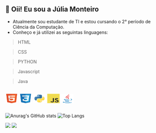 👋 Oii! Eu sou a Júlia Monteiro 
- 
- Atualmente sou estudante de TI e estou cursando o 2° período de Ciência da Computação.
- Conheço e já utilizei as seguintas linguagens:
> HTML

> CSS

> PYTHON

> Javascript

>Java 
  <div style="display: inline_block"><br>
  <img align="center" height="30" width="40" src="https://raw.githubusercontent.com/devicons/devicon/master/icons/html5/html5-original.svg">
  <img align="center" height="30" width="40" src="https://raw.githubusercontent.com/devicons/devicon/master/icons/css3/css3-original.svg">
  <img align="center" height="30" width="40" src="https://raw.githubusercontent.com/devicons/devicon/master/icons/python/python-original.svg">
  <img align="center" height="30" width="40" src="https://raw.githubusercontent.com/devicons/devicon/master/icons/javascript/javascript-original.svg">
  <img align="center" height="30" width="40" src="https://raw.githubusercontent.com/devicons/devicon/master/icons/java/java-original.svg">
  </div><br>

  ![Anurag's GitHub stats](https://github-readme-stats.vercel.app/api?username=jumonteiro06&hide=contribs,prs_icons=true&theme=radical)
  ![Top Langs](https://github-readme-stats.vercel.app/api/top-langs/?username=jumonteiro06&layout=compact)

  <div>
  <a href = "mailto:jumonteiroo1606@gmail.com"><img src="https://img.shields.io/badge/-Gmail-%23333?style=for-the-badge&logo=gmail&logoColor=white" target="_blank"></a>
  <a href="https://www.linkedin.com/in/j%C3%BAlia-monteiro-475882296?" target="_blank"><img src="https://img.shields.io/badge/-LinkedIn-%230077B5?style=for-the-badge&logo=linkedin&logoColor=white" target="_blank"></a> 
  </div>


<!---
jumonteiro06/jumonteiro06 is a ✨ special ✨ repository because its `README.md` (this file) appears on your GitHub profile.
You can click the Preview link to take a look at your chan
